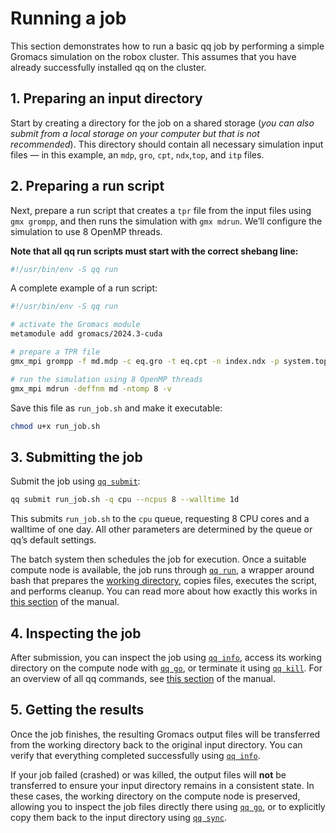 # Running a job

This section demonstrates how to run a basic qq job by performing a simple Gromacs simulation on the robox cluster. This assumes that you have already successfully installed qq on the cluster.

## 1. Preparing an input directory

Start by creating a directory for the job on a shared storage (*you can also submit from a local storage on your computer but that is not recommended*). This directory should contain all necessary simulation input files — in this example, an `mdp`, `gro`, `cpt`, `ndx`,`top`, and `itp` files.

## 2. Preparing a run script

Next, prepare a run script that creates a `tpr` file from the input files using `gmx grompp`, and then runs the simulation with `gmx mdrun`. We’ll configure the simulation to use 8 OpenMP threads.

**Note that all qq run scripts must start with the correct shebang line:**

```bash
#!/usr/bin/env -S qq run
```

A complete example of a run script:

```bash
#!/usr/bin/env -S qq run

# activate the Gromacs module
metamodule add gromacs/2024.3-cuda

# prepare a TPR file
gmx_mpi grompp -f md.mdp -c eq.gro -t eq.cpt -n index.ndx -p system.top -o md.tpr

# run the simulation using 8 OpenMP threads
gmx_mpi mdrun -deffnm md -ntomp 8 -v
```

Save this file as `run_job.sh` and make it executable:
```bash
chmod u+x run_job.sh
```

## 3. Submitting the job

Submit the job using [`qq submit`](qq_submit.md):

```bash
qq submit run_job.sh -q cpu --ncpus 8 --walltime 1d
```

This submits `run_job.sh` to the `cpu` queue, requesting 8 CPU cores and a walltime of one day. All other parameters are determined by the queue or qq’s default settings.

The batch system then schedules the job for execution. Once a suitable compute node is available, the job runs through [`qq run`](qq_run.md), a wrapper around bash that prepares the [working directory](work_dir.md), copies files, executes the script, and performs cleanup. You can read more about how exactly this works in [this section](job_types.md) of the manual.

## 4. Inspecting the job

After submission, you can inspect the job using [`qq info`](qq_info.md), access its working directory on the compute node with [`qq go`](qq_go.md), or terminate it using [`qq kill`](qq_kill.md). For an overview of all qq commands, see [this section](commands.md) of the manual.

## 5. Getting the results

Once the job finishes, the resulting Gromacs output files will be transferred from the working directory back to the original input directory. You can verify that everything completed successfully using [`qq info`](qq_info.md).

If your job failed (crashed) or was killed, the output files will **not** be transferred to ensure your input directory remains in a consistent state. In these cases, the working directory on the compute node is preserved, allowing you to inspect the job files directly there using [`qq go`](qq_go.md), or to explicitly copy them back to the input directory using [`qq sync`](qq_sync.md).